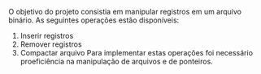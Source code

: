 O objetivo do projeto consistia em manipular registros em um arquivo binário.
As seguintes operações estão disponíveis:
  1. Inserir registros
  2. Remover registros
  3. Compactar arquivo
Para implementar estas operações foi necessário proeficiência na manipulação de arquivos e de ponteiros.
